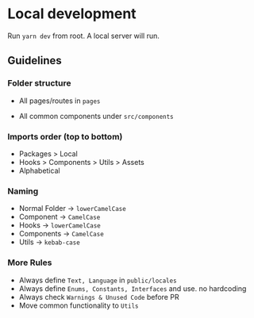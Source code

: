 # Local development

Run `yarn dev` from root. A local server will run.

## Guidelines

### Folder structure

- All pages/routes in `pages`

- All common components under `src/components`

### Imports order (top to bottom)

- Packages > Local
- Hooks > Components > Utils > Assets
- Alphabetical

### Naming

- Normal Folder &#8594; `lowerCamelCase`
- Component &#8594; `CamelCase`
- Hooks &#8594; `lowerCamelCase`
- Components &#8594; `CamelCase`
- Utils &#8594; `kebab-case`

### More Rules

- Always define `Text, Language` in `public/locales`
- Always define `Enums, Constants, Interfaces` and use. no hardcoding
- Always check `Warnings & Unused Code` before PR
- Move common functionality to `Utils`
